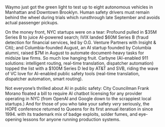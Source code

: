Waymo just got the green light to test up to eight autonomous vehicles in Manhattan and Downtown Brooklyn. Human safety drivers must remain behind the wheel during trials which runsthrough late September and avoids actual passenger pickups. 

On the money front, NYC startups were on a tear: Profound pulled in $35M Series B to juice AI-powered search; IVIX landed $60M Series B (fraud detection for financial services, led by O.G. Venture Partners with Insight & Citi); and Columbia-founded August, an AI startup founded by Columbia alumni, raised $7M in August to automate document-heavy tasks for midsize law firms. So much low hanging fruit. Carbyne (AI-enabled 911 solutions: intelligent routing, real-time translation, dispatcher automation) topped the list with a $100M Series D led by AT&T and SVB, riding the wave of VC love for AI-enabled public safety tools (real-time translation, dispatcher automation, smart routing).

Not everyone’s thrilled about AI in public safety: City Councilman Frank Morano floated a bill to require AI chatbot licensing for any provider operating in NYC (from OpenAI and Google down to the scrappiest local startups.) And for those of you who take your safety *very* seriously, the HOPE conference returned to Queens for its first annual iteration in since 1994. with its trademark mix of badge exploits, solder fumes, and eye-opening lessons for anyone running production systems.
